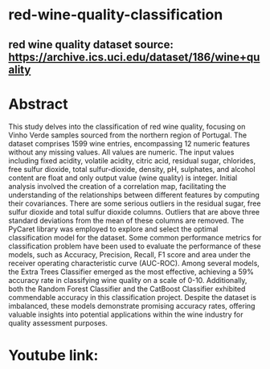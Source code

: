 # red-wine-quality-classification
## red wine quality dataset source: https://archive.ics.uci.edu/dataset/186/wine+quality 

# Abstract
This study delves into the classification of red wine quality, focusing on Vinho Verde samples sourced from the northern region of Portugal. The dataset comprises 1599 wine entries, encompassing 12 numeric features without any missing values. All values are numeric. The input values including fixed acidity, volatile acidity, citric acid, residual sugar, chlorides, free sulfur dioxide, total sulfur-dioxide, density, pH, sulphates, and alcohol content are float and only output value (wine quality) is integer. 
Initial analysis involved the creation of a correlation map, facilitating the understanding of the relationships between different features by computing their covariances. There are some serious outliers in the residual sugar, free sulfur dioxide and total sulfur dioxide columns. Outliers that are above three standard deviations from the mean of these columns are removed.
The PyCaret library was employed to explore and select the optimal classification model for the dataset. Some common performance metrics for classification problem have been used to evaluate the performance of these models, such as Accuracy, Precision, Recall, F1 score and area under the receiver operating characteristic curve (AUC-ROC). Among several models, the Extra Trees Classifier emerged as the most effective, achieving a 59% accuracy rate in classifying wine quality on a scale of 0-10. Additionally, both the Random Forest Classifier and the CatBoost Classifier exhibited commendable accuracy in this classification project. Despite the dataset is imbalanced, these models demonstrate promising accuracy rates, offering valuable insights into potential applications within the wine industry for quality assessment purposes.

# Youtube link: 

